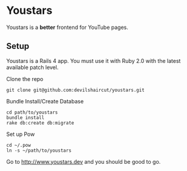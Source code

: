 # Youstars
Youstars is a **better** frontend for YouTube pages.

## Setup
Youstars is a Rails 4 app. You must use it with Ruby 2.0 with the latest available patch level.

Clone the repo
```
git clone git@github.com:devilshaircut/youstars.git
```

Bundle Install/Create Database
```
cd path/to/youstars
bundle install
rake db:create db:migrate
```

Set up Pow
```
cd ~/.pow
ln -s ~/path/to/youstars
```

Go to http://www.youstars.dev and you should be good to go.
